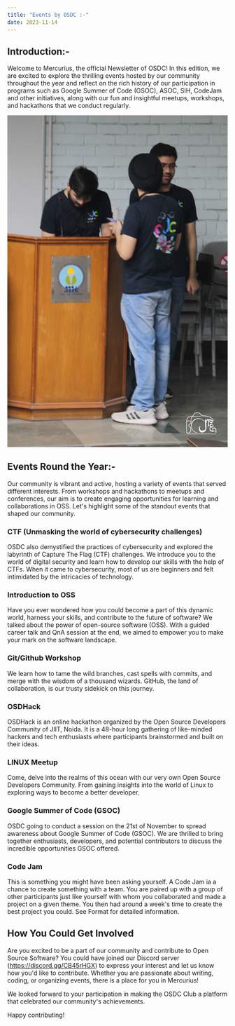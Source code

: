 ```yaml
---
title: "Events by OSDC :-"
date: 2023-11-14
---
```


## Introduction:-
Welcome to Mercurius, the official Newsletter of OSDC! In this edition, we are excited to explore the thrilling events hosted by our community throughout the year and reflect on the rich history of our participation in programs such as Google Summer of Code (GSOC), ASOC, SIH, CodeJam and other initiatives, along with our fun and insightful meetups, workshops, and hackathons that we conduct regularly.

![introduction](/content/post/images/IMG_3977.jpg)

## Events Round the Year:-
Our community is vibrant and active, hosting a variety of events that served different interests. From workshops and hackathons to meetups and conferences, our aim is to create engaging opportunities for learning and collaborations in OSS. Let's highlight some of the standout events that shaped our community.

### CTF (Unmasking the world of cybersecurity challenges)
OSDC also demystified the practices of cybersecurity and explored the labyrinth of Capture The Flag (CTF) challenges. We introduce you to the world of digital security and learn how to develop our skills with the help of CTFs. When it came to cybersecurity, most of us are beginners and felt intimidated by the intricacies of technology.

### Introduction to OSS
Have you ever wondered how you could become a part of this dynamic world, harness your skills, and contribute to the future of software? We talked about the power of open-source software (OSS). With a guided career talk and QnA session at the end, we aimed to empower you to make your mark on the software landscape.

### Git/Github Workshop
We learn how to tame the wild branches, cast spells with commits, and merge with the wisdom of a thousand wizards. GitHub, the land of collaboration, is our trusty sidekick on this journey.

### OSDHack
OSDHack is an online hackathon organized by the Open Source Developers Community of JIIT, Noida. It is a 48-hour long gathering of like-minded hackers and tech enthusiasts where participants brainstormed and built on their ideas.

### LINUX Meetup
Come, delve into the realms of this ocean with our very own Open Source Developers Community. From gaining insights into the world of Linux to exploring ways to become a better developer.

### Google Summer of Code (GSOC)
OSDC going to conduct a session on the 21st of November to spread awareness about Google Summer of Code (GSOC). We are thrilled to bring together enthusiasts, developers, and potential contributors to discuss the incredible opportunities GSOC offered.

### Code Jam
This is something you might have been asking yourself. A Code Jam ia a chance to create something with a team. You are paired up with a group of other participants just like yourself with whom you collaborated and made a project on a given theme. You then had around a week's time to create the best project you could. See Format for detailed information.

## How You Could Get Involved
Are you excited to be a part of our community and contribute to Open Source Software? You could have joined our Discord server (https://discord.gg/CB45rHGX) to express your interest and let us know how you'd like to contribute. Whether you are passionate about writing, coding, or organizing events, there is a place for you in Mercurius!

We looked forward to your participation in making the OSDC Club a platform that celebrated our community's achievements.

Happy contributing!
